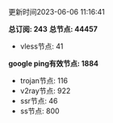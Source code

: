 更新时间2023-06-06 11:16:41

**总订阅: 243**
**总节点: 44457**
- vless节点: 41

**google ping有效节点: 1884**
- trojan节点: 116
- v2ray节点: 922
- ssr节点: 46
- ss节点: 800
